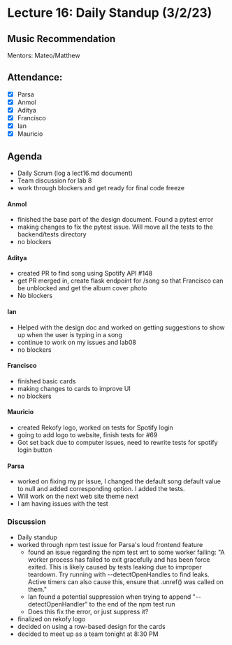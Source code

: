 # Lecture 16: Daily Standup (3/2/23)

## Music Recommendation

Mentors: Mateo/Matthew

## Attendance:

 - [X] Parsa
 - [X] Anmol
 - [X] Aditya
 - [X] Francisco 
 - [X] Ian
 - [X] Mauricio

## Agenda

 - Daily Scrum (log a lect16.md document)
 - Team discussion for lab 8
 - work through blockers and get ready for final code freeze

#### Anmol
 - finished the base part of the design document. Found a pytest error
 - making changes to fix the pytest issue. Will move all the tests to the backend/tests directory
 - no blockers

#### Aditya
 - created PR to find song using Spotify API #148
 - get PR merged in, create flask endpoint for /song so that Francisco can be unblocked and get the album cover photo
 - No blockers

#### Ian
 - Helped with the design doc and worked on getting suggestions to show up when the user is typing in a song
 - continue to work on my issues and lab08
 - no blockers

#### Francisco
 - finished basic cards
 - making changes to cards to improve UI
 - no blockers

#### Mauricio
 - created Rekofy logo, worked on tests for Spotify login
 - going to add logo to website, finish tests for #69
 - Got set back due to computer issues, need to rewrite tests for spotify login button

#### Parsa
 - worked on fixing my pr issue, I changed the default song default value to null and added corresponding option. I added the tests.
 - Will work on the next web site theme next
 - I am having issues with the test

### Discussion
 - Daily standup 
 - worked through npm test issue for Parsa's loud frontend feature
   - found an issue regarding the npm test wrt to some worker failing: "A worker process has failed to exit gracefully and has been force exited. This is likely caused by tests leaking due to improper teardown. Try running with --detectOpenHandles to find leaks. Active timers can also cause this, ensure that .unref() was called on them."
   - Ian found a potential suppression when trying to append "--detectOpenHandler" to the end of the npm test run
   - Does this fix the error, or just suppress it?
 - finalized on rekofy logo
 - decided on using a row-based design for the cards
 - decided to meet up as a team tonight at 8:30 PM
